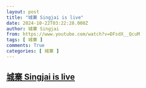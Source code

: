 ```yaml
---
layout: post
title: "城寨 Singjai is live"
date: 2024-10-22T03:22:28.000Z
author: 城寨 Singjai
from: https://www.youtube.com/watch?v=DFsdX__QcuM
tags: [ 城寨 ]
comments: True
categories: [ 城寨 ]
---
```

<!--1729567348000-->
[城寨 Singjai is live](https://www.youtube.com/watch?v=DFsdX__QcuM)
------

<div>

</div>
